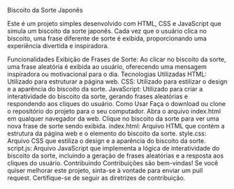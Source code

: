 Biscoito da Sorte Japonês

Este é um projeto simples desenvolvido com HTML, CSS e JavaScript que simula um biscoito da sorte japonês. Cada vez que o usuário clica no biscoito, uma frase diferente de sorte é exibida, proporcionando uma experiência divertida e inspiradora.

Funcionalidades
Exibição de Frases de Sorte: Ao clicar no biscoito da sorte, uma frase aleatória é exibida ao usuário, oferecendo uma mensagem inspiradora ou motivacional para o dia.
Tecnologias Utilizadas
HTML: Utilizado para estruturar a página web.
CSS: Utilizado para estilizar o design e a aparência do biscoito da sorte.
JavaScript: Utilizado para criar a interatividade do biscoito da sorte, gerando frases aleatórias e respondendo aos cliques do usuário.
Como Usar
Faça o download ou clone o repositório do projeto para o seu computador.
Abra o arquivo index.html em qualquer navegador da web.
Clique no biscoito da sorte para ver uma nova frase de sorte sendo exibida.
index.html: Arquivo HTML que contém a estrutura da página web e o elemento do biscoito da sorte.
style.css: Arquivo CSS que estiliza o design e a aparência do biscoito da sorte.
script.js: Arquivo JavaScript que implementa a lógica de interatividade do biscoito da sorte, incluindo a geração de frases aleatórias e a resposta aos cliques do usuário.
Contribuindo
Contribuições são bem-vindas! Se você quiser melhorar este projeto, sinta-se à vontade para enviar um pull request. Certifique-se de seguir as diretrizes de contribuição.
